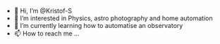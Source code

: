 - 👋 Hi, I’m @Kristof-S
- 👀 I’m interested in Physics, astro photography and home automation
- 🌱 I’m currently learning how to automatise an observatory
- 📫 How to reach me ...

<!---
Kristof-S/Kristof-S is a ✨ special ✨ repository because its `README.md` (this file) appears on your GitHub profile.
You can click the Preview link to take a look at your changes.
--->
